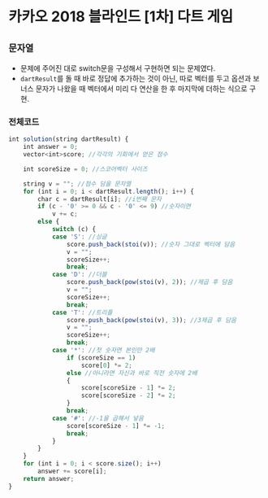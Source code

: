 # 카카오 2018 블라인드 [1차] 다트 게임
`문자열`
---
- 문제에 주어진 대로 switch문을 구성해서 구현하면 되는 문제였다.
- `dartResult`를 돌 때 바로 정답에 추가하는 것이 아닌, 따로 벡터를 두고 옵션과 보너스 문자가 나왔을 때 벡터에서 미리 다 연산을 한 후 마지막에 더하는 식으로 구현.

### 전체코드
```jsx
int solution(string dartResult) {
	int answer = 0;
	vector<int>score; //각각의 기회에서 얻은 점수

	int scoreSize = 0; //스코어벡터 사이즈

	string v = ""; //점수 담을 문자열
	for (int i = 0; i < dartResult.length(); i++) {
		char c = dartResult[i]; //i번째 문자
		if (c - '0' >= 0 && c - '0' <= 9) //숫자이면
			v += c;
		else {
			switch (c) {
			case 'S': //싱글
				score.push_back(stoi(v)); //숫자 그대로 벡터에 담음
				v = "";
				scoreSize++;
				break;
			case 'D': //더블
				score.push_back(pow(stoi(v), 2)); //제곱 후 담음
				v = "";
				scoreSize++;
				break;
			case 'T': //트리플
				score.push_back(pow(stoi(v), 3)); //3제곱 후 담음
				v = "";
				scoreSize++;
				break;
			case '*': //첫 숫자면 본인만 2배
				if (scoreSize == 1)
					score[0] *= 2;
				else //아니라면 자신과 바로 직전 숫자에 2배
				{
					score[scoreSize - 1] *= 2;
					score[scoreSize - 2] *= 2;
				}
				break;
			case '#': //-1을 곱해서 넣음
				score[scoreSize - 1] *= -1;
				break;
			}
		}
	}
	for (int i = 0; i < score.size(); i++)
		answer += score[i];
	return answer;
}
```
